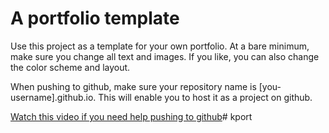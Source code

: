 # A portfolio template

Use this project as a template for your own portfolio. At a bare minimum, make sure you change all text and images. If you like, you can also change the color scheme and layout.

When pushing to github, make sure your repository name is [you-username].github.io. This will enable you to host it as a project on github.

[Watch this video if you need help pushing to github](https://www.youtube.com/watch?v=EZ3NfOSHrPg&t=6s)# kport
